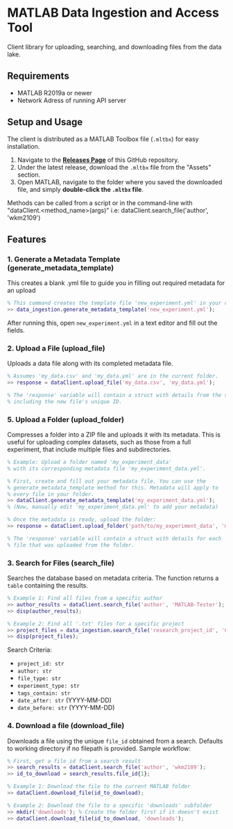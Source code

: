 # MATLAB Data Ingestion and Access Tool

Client library for uploading, searching, and downloading files from the data lake.

## Requirements
- MATLAB R2019a or newer
- Network Adress of running API server

## Setup and Usage
The client is distributed as a MATLAB Toolbox file (`.mltbx`) for easy installation.

1.  Navigate to the [**Releases Page**](https://github.com/wmorrill24/matlab-client-library/releases) of this GitHub repository.
2.  Under the latest release, download the `.mltbx` file from the "Assets" section.
3.  Open MATLAB, navigate to the folder where you saved the downloaded file, and simply **double-click the `.mltbx` file**.

Methods can be called from a script or in the command-line with "dataClient.<method_name>(args)" 
i.e: dataClient.search_file('author', 'wkm2109')

## Features
### 1. Generate a Metadata Template (generate_metadata_template)
This creates a blank .yml file to guide you in filling out required metadata for an upload
```matlab
% This command creates the template file 'new_experiment.yml' in your current folder.
>> data_ingestion.generate_metadata_template('new_experiment.yml');
```
After running this, open `new_experiment.yml` in a text editor and fill out the fields.

### 2. Upload a File (upload_file)
Uploads a data file along with its completed metadata file.
```matlab
% Assumes 'my_data.csv' and 'my_data.yml' are in the current folder.
>> response = dataClient.upload_file('my_data.csv', 'my_data.yml');

% The 'response' variable will contain a struct with details from the server,
% including the new file's unique ID.
```

### 5. Upload a Folder (upload_folder)
Compresses a folder into a ZIP file and uploads it with its metadata. This is useful for uploading complex datasets, such as those from a full experiment, that include multiple files and subdirectories.
```matlab
% Example: Upload a folder named 'my_experiment_data' 
% with its corresponding metadata file 'my_experiment_data.yml'.

% First, create and fill out your metadata file. You can use the
% generate_metadata_template method for this. Metadata will apply to
% every file in your folder.
>> dataClient.generate_metadata_template('my_experiment_data.yml');
% (Now, manually edit 'my_experiment_data.yml' to add your metadata)

% Once the metadata is ready, upload the folder:
>> response = dataClient.upload_folder('path/to/my_experiment_data', 'my_experiment_data.yml');

% The 'response' variable will contain a struct with details for each 
% file that was uploaded from the folder.
```

### 3. Search for Files (search_file)
Searches the database based on metadata criteria. 
The function returns a `table` containing the results.
```matlab
% Example 1: Find all files from a specific author
>> author_results = dataClient.search_file('author', 'MATLAB-Tester');
>> disp(author_results);

% Example 2: Find all '.txt' files for a specific project
>> project_files = data_ingestion.search_file('research_project_id', 'Client-Test-Project', 'file_type', 'txt');
>> disp(project_files);
```
Search Criteria:
- `project_id: str`
- `author: str`
- `file_type: str`
- `experiment_type: str`
- `tags_contain: str`
- `date_after: str` (YYYY-MM-DD)
- `date_before: str` (YYYY-MM-DD)

### 4. Download a file (download_file)
Downloads a file using the unique `file_id` obtained from a search. 
Defaults to working directory if no filepath is provided.
Sample workflow: 
```matlab
% First, get a file_id from a search result
>> search_results = dataClient.search_file('author', 'wkm2109');
>> id_to_download = search_results.file_id{1};

% Example 1: Download the file to the current MATLAB folder
>> dataClient.download_file(id_to_download);

% Example 2: Download the file to a specific 'downloads' subfolder
>> mkdir('downloads'); % Create the folder first if it doesn't exist
>> dataClient.download_file(id_to_download, 'downloads');
```
